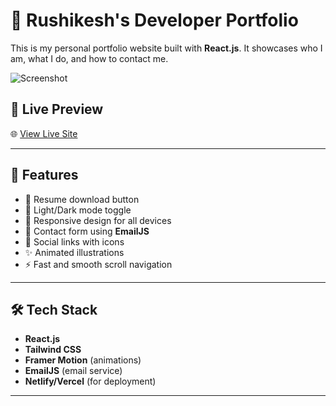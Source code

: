 # 💼 Rushikesh's Developer Portfolio

This is my personal portfolio website built with **React.js**. It showcases who I am, what I do, and how to contact me.

![Screenshot](<img width="1919" height="909" alt="Screenshot 2025-07-26 231910" src="https://github.com/user-attachments/assets/481e43da-32e4-4776-9fd4-95b7093f1e5f" />
)

## 🚀 Live Preview

🌐 [View Live Site](https://portfolio-indol-gamma-1ayk96irwf.vercel.app/)

---

## 📌 Features

- 📄 Resume download button
- 🌙 Light/Dark mode toggle
- 📱 Responsive design for all devices
- 📧 Contact form using **EmailJS**
- 🔗 Social links with icons
- ✨ Animated illustrations
- ⚡ Fast and smooth scroll navigation

---

## 🛠️ Tech Stack

- **React.js**
- **Tailwind CSS**
- **Framer Motion** (animations)
- **EmailJS** (email service)
- **Netlify/Vercel** (for deployment)

---
